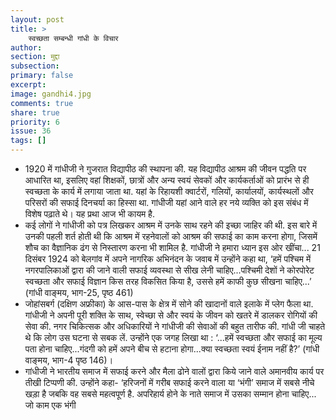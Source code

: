 ```yaml
---
layout: post
title: >
    स्वच्छता सम्बन्धी गांधी के विचार
author:
section: मुद्दा
subsection:
primary: false
excerpt:
image: gandhi4.jpg
comments: true
share: true
priority: 6
issue: 36
tags: []
---
```


 - 1920 में गांधीजी ने गुजरात विद्यापीठ की स्थापना की. यह विद्यापीठ आश्रम की जीवन पद्धति पर आधारित था, इसलिए वहां शिक्षकों, छात्रों और अन्य स्वयं सेवकों और कार्यकर्ताओं को प्रारंभ से ही स्वच्छता के कार्य में लगाया जाता था. यहां के रिहायशी क्वार्टरों, गलियों, कार्यालयों, कार्यस्थलों और परिसरों की सफाई दिनचर्या का हिस्सा था. गांधीजी यहां आने वाले हर नये व्यक्ति को इस संबंध में विशेष पढ़ाते थे। यह प्रथा आज भी कायम है.
 - कई लोगों ने गांधीजी को पत्र लिखकर आश्रम में उनके साथ रहने की इच्छा जाहिर की थी. इस बारे में उनकी पहली शर्त होती थी कि आश्रम में रहनेवालों को आश्रम की सफाई का काम करना होगा, जिसमें शौच का वैज्ञानिक ढंग से निस्तारण करना भी शामिल है. गांधीजी ने हमारा ध्यान इस ओर खींचा... 21 दिसंबर 1924 को बेलगांव में अपने नागरिक अभिनंदन के जवाब में उन्होंने कहा था, ‘हमें पश्चिम में नगरपालिकाओं द्वारा की जाने वाली सफाई व्यवस्था से सीख लेनी चाहिए...पश्चिमी देशों ने कोरपोरेट स्वच्छता और सफाई विज्ञान किस तरह विकसित किया है, उससे हमें काफी कुछ सीखना चाहिए...’ (गांधी वाङ्मय, भाग-25, पृष्ठ 461)
 - जोहांसबर्ग (दक्षिण अफ्रीका) के आस-पास के क्षेत्र में सोने की खादानों वाले इलाके में प्लेग फैला था. गांधीजी ने अपनी पूरी शक्ति के साथ, स्वेच्छा से और स्वयं के जीवन को खतरे में डालकर रोगियों की सेवा की. नगर चिकित्सक और अधिकारियों ने गांधीजी की सेवाओं की बहुत तारीफ की. गांधी जी चाहते थे कि लोग उस घटना से सबक लें. उन्होंने एक जगह लिखा था : ‘...हमें स्वच्छता और सफाई का मूल्य पता होना चाहिए...गंदगी को हमें अपने बीच से हटाना होगा...क्या स्वच्छता स्वयं ईनाम नहीं है?’ (गांधी वाङ्मय, भाग-4 पृष्ठ 146)।
 - गांधीजी ने भारतीय समाज में सफाई करने और मैला ढोने वालों द्वारा किये जाने वाले अमानवीय कार्य पर तीखी टिप्पणी की. उन्होंने कहा-  ‘हरिजनों में गरीब सफाई करने वाला या ‘भंगी’ समाज में सबसे नीचे खड़ा है जबकि वह सबसे महत्वपूर्ण है. अपरिहार्य होने के नाते समाज में उसका सम्मान होना चाहिए... जो काम एक भंगी